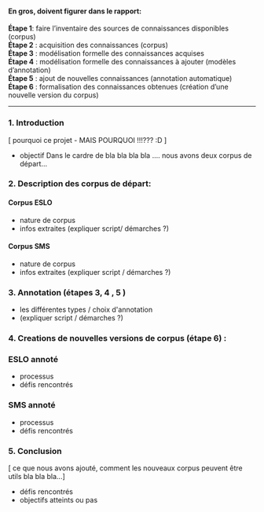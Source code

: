 #### En gros, doivent figurer dans le rapport:

**Étape 1**: faire l’inventaire des sources de connaissances disponibles (corpus) <br>
**Étape 2** : acquisition des connaissances (corpus) <br>
**Étape 3** : modélisation formelle des connaissances acquises<br>
**Étape 4** : modélisation formelle des connaissances à ajouter (modèles d’annotation) <br>
**Étape 5** : ajout de nouvelles connaissances (annotation automatique) <br>
**Étape 6** : formalisation des connaissances obtenues (création d’une nouvelle version du corpus) <br>

---

### 1. Introduction
[ pourquoi ce projet - MAIS POURQUOI !!!??? :D ] 
- objectif
Dans le cardre de bla bla bla bla .... nous avons deux corpus de départ...


### 2. Description des corpus de départ:


#### Corpus ESLO
- nature de corpus
- infos extraites (expliquer script/ démarches ?)


#### Corpus SMS
- nature de corpus
- infos extraites (expliquer script / démarches ?)




### 3. Annotation (étapes 3, 4 , 5 )
  - les différentes types / choix d'annotation
  - (expliquer script / démarches ?)

### 4. Creations de nouvelles versions de corpus (étape 6) :

### ESLO annoté
- processus
- défis rencontrés



### SMS annoté 

- processus
- défis rencontrés


### 5. Conclusion 
[ ce que nous avons ajouté, comment les nouveaux corpus peuvent être utils bla bla bla...]
- défis rencontrés
- objectifs atteints ou pas 